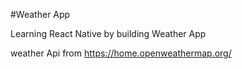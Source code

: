 #Weather App

Learning React Native by building Weather App

weather Api from https://home.openweathermap.org/
